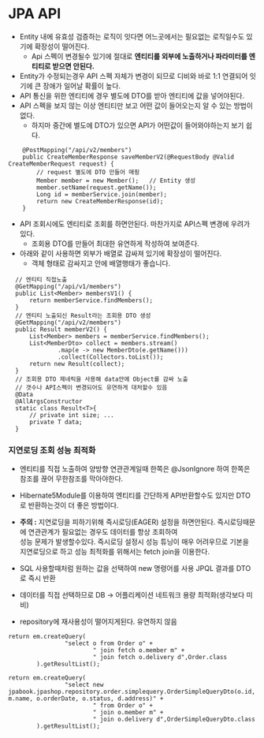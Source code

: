 # JPA API
* Entity 내에 유효성 검증하는 로직이 잇다면 어느곳에서는 필요없는 로직일수도 있기에 확장성이 떨어진다.
  * Api 스펙이 변경될수 있기에 절대로 **엔티티를 외부에 노출하거나 파라미터를 엔티티로 받으면 안된다.**
* Entity가 수정되는경우 API 스펙 자체가 변경이 되므로 디비와 바로 1:1 연결되어 잇기에 큰 장애가 일어날 확률이 높다.
* API 통신을 위한 엔티티에 경우 별도에 DTO를 받아 엔티티에 값을 넣어야된다.
* API 스펙을 보지 않는 이상 엔티티만 보고 어떤 값이 들어오는지 알 수 있는 방법이 없다.
  * 하지마 중간에 별도에 DTO가 있으면 API가 어떤값이 들어와야하는지 보기 쉽다.
~~~
    @PostMapping("/api/v2/members")
    public CreateMemberResponse saveMemberV2(@RequestBody @Valid CreateMemberRequest request) {
        // request 별도에 DTO 만들어 매핑
        Member member = new Member();   // Entity 생성
        member.setName(request.getName());
        Long id = memberService.join(member);
        return new CreateMemberResponse(id);
    }
~~~

* API 조회시에도 엔티티로 조회를 하면안된다. 마찬가지로 API스펙 변경에 우려가 있다.
  * 조회용 DTO를 만들어 최대한 유연하게 작성하여 보여준다.
* 아래와 같이 사용하면 외부가 배열로 감싸져 있기에 확장성이 떨어진다.
  * 객체 형태로 감싸지고 안에 배열행태가 좋습니다.
~~~
  // 엔티티 직접노출
  @GetMapping("/api/v1/members")
  public List<Member> membersV1() {
      return memberService.findMembers();
  }
  // 엔티티 노출되신 Result라는 조회용 DTO 생성
  @GetMapping("/api/v2/members")
  public Result memberV2() {
      List<Member> members = memberService.findMembers();
      List<MemberDto> collect = members.stream()
              .map(e -> new MemberDto(e.getName()))
              .collect(Collectors.toList());
      return new Result(collect);
  }
  // 조회용 DTO 제네릭을 사용해 data안에 Object를 감싸 노출
  // 갯수나 API스펙이 변경되어도 유연하게 대처할수 있음
  @Data
  @AllArgsConstructor
  static class Result<T>{
      // private int size; ...
      private T data;
  }
~~~

### 지연로딩 조회 성능 최적화
* 엔티티를 직접 노출하여 양방향 연관관계일때 한쪽은 @JsonIgnore 하여 한쪽은 참조를 끊어 무한참조를 막아야한다.
* Hibernate5Module를 이용하여 엔티티를 간단하게 API반환할수도 있지만 DTO로 반환하는것이 더 좋은 방법이다.
* **주의 :** 지연로딩을 피하기위해 즉시로딩(EAGER) 설정을 하면안된다. 즉시로딩때문에 연관관계가 필요없는 경우도 데이터를 항상 조회하여<br>
성능 문제가 발생할수있다. 즉시로딩 설정시 성능 튜닝이 매우 어려우므로 기본을 지연로딩으로 하고 성능 최적화를 위해서는 fetch join을 이용한다.

* SQL 사용할때처럼 원하는 값을 선택하여 new 명령어를 사용 JPQL 결과를 DTO로 즉시 반환
* 데이터를 직접 선택하므로 DB -> 어플리케이션 네트워크 용량 최적화(생각보다 미비)
* repository에 재사용성이 떨어지게된다. 유연하지 않음
~~~
return em.createQuery(
                "select o from Order o" +
                        " join fetch o.member m" +
                        " join fetch o.delivery d",Order.class
        ).getResultList();

return em.createQuery(
                "select new jpabook.jpashop.repository.order.simplequery.OrderSimpleQueryDto(o.id, m.name, o.orderDate, o.status, d.address)" +
                        " from Order o" +
                        " join o.member m" +
                        " join o.delivery d",OrderSimpleQueryDto.class
        ).getResultList();
~~~